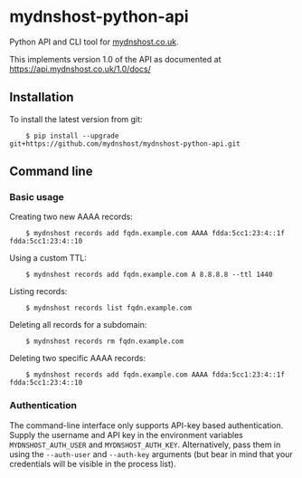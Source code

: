 # mydnshost-python-api

Python API and CLI tool for [mydnshost.co.uk](https://www.mydnshost.co.uk/).

This implements version 1.0 of the API as documented at https://api.mydnshost.co.uk/1.0/docs/

## Installation

To install the latest version from git:

```
    $ pip install --upgrade git+https://github.com/mydnshost/mydnshost-python-api.git
```

## Command line

### Basic usage

Creating two new AAAA records:

```
    $ mydnshost records add fqdn.example.com AAAA fdda:5cc1:23:4::1f fdda:5cc1:23:4::10
```

Using a custom TTL:

```
    $ mydnshost records add fqdn.example.com A 8.8.8.8 --ttl 1440
```

Listing records:

```
    $ mydnshost records list fqdn.example.com
```

Deleting all records for a subdomain:

```
    $ mydnshost records rm fqdn.example.com
```

Deleting two specific AAAA records:

```
    $ mydnshost records add fqdn.example.com AAAA fdda:5cc1:23:4::1f fdda:5cc1:23:4::10
```

### Authentication

The command-line interface only supports API-key based authentication. Supply the username
and API key in the environment variables `MYDNSHOST_AUTH_USER` and `MYDNSHOST_AUTH_KEY`.
Alternatively, pass them in using the `--auth-user` and `--auth-key` arguments (but bear
in mind that your credentials will be visible in the process list).
